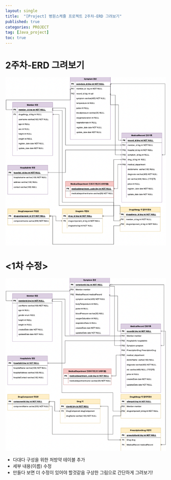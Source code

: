 ```yaml
---
layout: single
title:  "[Project] 병원스케쥴 프로젝트 2주차-ERD 그려보기"
published: true
categories: PROJECT
tag: [Java_project]
toc: true
---
```


# 2주차-ERD 그려보기

 ![ERD](/images/2022-03-24-project2/erd.png)

# <1차 수정>
 ![ERD2](/images/2022-03-24-project2/erd2.png)
 
 - 다대다 구성을 위한 처방약 테이블 추가
 - 세부 내용(이름) 수정
 - 만들다 보면 더 수정이 있어야 할것같음
구상한 그림으로 간단하게 그려보기!